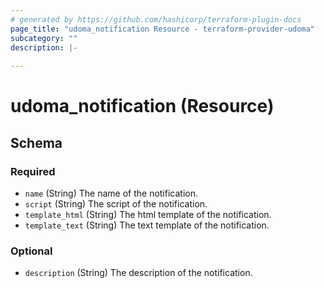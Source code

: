 ```yaml
---
# generated by https://github.com/hashicorp/terraform-plugin-docs
page_title: "udoma_notification Resource - terraform-provider-udoma"
subcategory: ""
description: |-
  
---
```


# udoma_notification (Resource)





<!-- schema generated by tfplugindocs -->
## Schema

### Required

- `name` (String) The name of the notification.
- `script` (String) The script of the notification.
- `template_html` (String) The html template of the notification.
- `template_text` (String) The text template of the notification.

### Optional

- `description` (String) The description of the notification.

